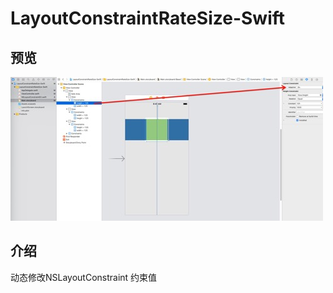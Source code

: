 # LayoutConstraintRateSize-Swift
## 预览
![LayoutConstraintRateSize-Swift](LayoutConstraintRateSize-Swift.jpg)

## 介绍
动态修改NSLayoutConstraint 约束值


